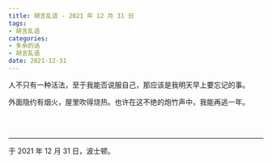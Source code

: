 ```yaml
---
title: 胡言乱语 - 2021 年 12 月 31 日
tags:
- 胡言乱语
categories:
- 多余的话
- 胡言乱语
date: 2021-12-31
---
```


人不只有一种活法，至于我能否说服自己，那应该是我明天早上要忘记的事。

外面隐约有烟火，屋里吹得烧热。也许在这不绝的炮竹声中，我能再逃一年。

<br>

<br>

------

于 2021 年 12 月 31 日，波士顿。
